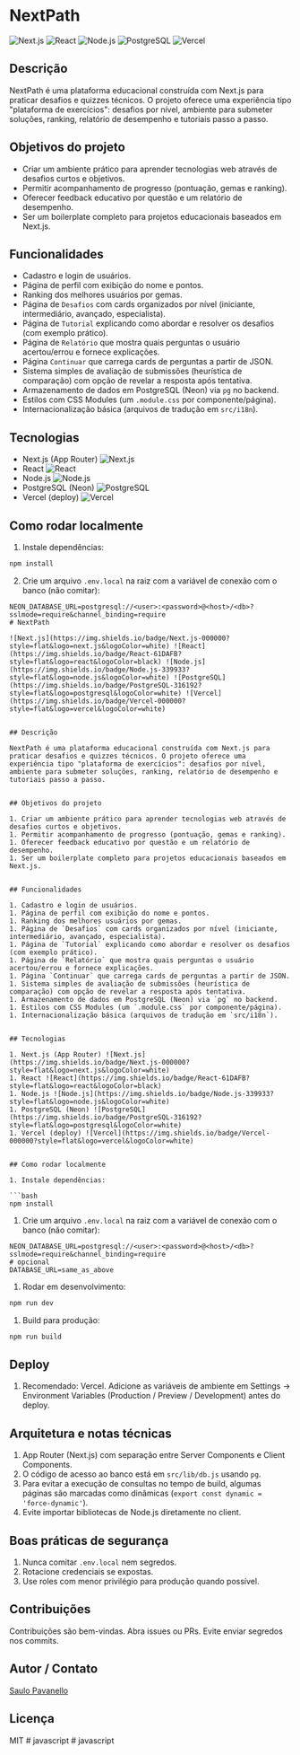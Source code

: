 # NextPath

![Next.js](https://img.shields.io/badge/Next.js-000000?style=flat&logo=next.js&logoColor=white) ![React](https://img.shields.io/badge/React-61DAFB?style=flat&logo=react&logoColor=black) ![Node.js](https://img.shields.io/badge/Node.js-339933?style=flat&logo=node.js&logoColor=white) ![PostgreSQL](https://img.shields.io/badge/PostgreSQL-316192?style=flat&logo=postgresql&logoColor=white) ![Vercel](https://img.shields.io/badge/Vercel-000000?style=flat&logo=vercel&logoColor=white)

## Descrição

NextPath é uma plataforma educacional construída com Next.js para praticar desafios e quizzes técnicos. O projeto oferece uma experiência tipo "plataforma de exercícios": desafios por nível, ambiente para submeter soluções, ranking, relatório de desempenho e tutoriais passo a passo.

## Objetivos do projeto

- Criar um ambiente prático para aprender tecnologias web através de desafios curtos e objetivos.
- Permitir acompanhamento de progresso (pontuação, gemas e ranking).
- Oferecer feedback educativo por questão e um relatório de desempenho.
- Ser um boilerplate completo para projetos educacionais baseados em Next.js.

## Funcionalidades

- Cadastro e login de usuários.
- Página de perfil com exibição do nome e pontos.
- Ranking dos melhores usuários por gemas.
- Página de `Desafios` com cards organizados por nível (iniciante, intermediário, avançado, especialista).
- Página de `Tutorial` explicando como abordar e resolver os desafios (com exemplo prático).
- Página de `Relatório` que mostra quais perguntas o usuário acertou/errou e fornece explicações.
- Página `Continuar` que carrega cards de perguntas a partir de JSON.
- Sistema simples de avaliação de submissões (heurística de comparação) com opção de revelar a resposta após tentativa.
- Armazenamento de dados em PostgreSQL (Neon) via `pg` no backend.
- Estilos com CSS Modules (um `.module.css` por componente/página).
- Internacionalização básica (arquivos de tradução em `src/i18n`).

## Tecnologias

- Next.js (App Router) ![Next.js](https://img.shields.io/badge/Next.js-000000?style=flat&logo=next.js&logoColor=white)
- React ![React](https://img.shields.io/badge/React-61DAFB?style=flat&logo=react&logoColor=black)
- Node.js ![Node.js](https://img.shields.io/badge/Node.js-339933?style=flat&logo=node.js&logoColor=white)
- PostgreSQL (Neon) ![PostgreSQL](https://img.shields.io/badge/PostgreSQL-316192?style=flat&logo=postgresql&logoColor=white)
- Vercel (deploy) ![Vercel](https://img.shields.io/badge/Vercel-000000?style=flat&logo=vercel&logoColor=white)

## Como rodar localmente

1. Instale dependências:

```bash
npm install
```

2. Crie um arquivo `.env.local` na raiz com a variável de conexão com o banco (não comitar):

````
NEON_DATABASE_URL=postgresql://<user>:<password>@<host>/<db>?sslmode=require&channel_binding=require
# NextPath

![Next.js](https://img.shields.io/badge/Next.js-000000?style=flat&logo=next.js&logoColor=white) ![React](https://img.shields.io/badge/React-61DAFB?style=flat&logo=react&logoColor=black) ![Node.js](https://img.shields.io/badge/Node.js-339933?style=flat&logo=node.js&logoColor=white) ![PostgreSQL](https://img.shields.io/badge/PostgreSQL-316192?style=flat&logo=postgresql&logoColor=white) ![Vercel](https://img.shields.io/badge/Vercel-000000?style=flat&logo=vercel&logoColor=white)


## Descrição

NextPath é uma plataforma educacional construída com Next.js para praticar desafios e quizzes técnicos. O projeto oferece uma experiência tipo "plataforma de exercícios": desafios por nível, ambiente para submeter soluções, ranking, relatório de desempenho e tutoriais passo a passo.


## Objetivos do projeto

1. Criar um ambiente prático para aprender tecnologias web através de desafios curtos e objetivos.
1. Permitir acompanhamento de progresso (pontuação, gemas e ranking).
1. Oferecer feedback educativo por questão e um relatório de desempenho.
1. Ser um boilerplate completo para projetos educacionais baseados em Next.js.


## Funcionalidades

1. Cadastro e login de usuários.
1. Página de perfil com exibição do nome e pontos.
1. Ranking dos melhores usuários por gemas.
1. Página de `Desafios` com cards organizados por nível (iniciante, intermediário, avançado, especialista).
1. Página de `Tutorial` explicando como abordar e resolver os desafios (com exemplo prático).
1. Página de `Relatório` que mostra quais perguntas o usuário acertou/errou e fornece explicações.
1. Página `Continuar` que carrega cards de perguntas a partir de JSON.
1. Sistema simples de avaliação de submissões (heurística de comparação) com opção de revelar a resposta após tentativa.
1. Armazenamento de dados em PostgreSQL (Neon) via `pg` no backend.
1. Estilos com CSS Modules (um `.module.css` por componente/página).
1. Internacionalização básica (arquivos de tradução em `src/i18n`).


## Tecnologias

1. Next.js (App Router) ![Next.js](https://img.shields.io/badge/Next.js-000000?style=flat&logo=next.js&logoColor=white)
1. React ![React](https://img.shields.io/badge/React-61DAFB?style=flat&logo=react&logoColor=black)
1. Node.js ![Node.js](https://img.shields.io/badge/Node.js-339933?style=flat&logo=node.js&logoColor=white)
1. PostgreSQL (Neon) ![PostgreSQL](https://img.shields.io/badge/PostgreSQL-316192?style=flat&logo=postgresql&logoColor=white)
1. Vercel (deploy) ![Vercel](https://img.shields.io/badge/Vercel-000000?style=flat&logo=vercel&logoColor=white)


## Como rodar localmente

1. Instale dependências:

```bash
npm install
````

1. Crie um arquivo `.env.local` na raiz com a variável de conexão com o banco (não comitar):

```env
NEON_DATABASE_URL=postgresql://<user>:<password>@<host>/<db>?sslmode=require&channel_binding=require
# opcional
DATABASE_URL=same_as_above
```

1. Rodar em desenvolvimento:

```bash
npm run dev
```

1. Build para produção:

```bash
npm run build
```

## Deploy

1. Recomendado: Vercel. Adicione as variáveis de ambiente em Settings → Environment Variables (Production / Preview / Development) antes do deploy.

## Arquitetura e notas técnicas

1. App Router (Next.js) com separação entre Server Components e Client Components.
1. O código de acesso ao banco está em `src/lib/db.js` usando `pg`.
1. Para evitar a execução de consultas no tempo de build, algumas páginas são marcadas como dinâmicas (`export const dynamic = 'force-dynamic'`).
1. Evite importar bibliotecas de Node.js diretamente no client.

## Boas práticas de segurança

1. Nunca comitar `.env.local` nem segredos.
1. Rotacione credenciais se expostas.
1. Use roles com menor privilégio para produção quando possível.

## Contribuições

Contribuições são bem-vindas. Abra issues ou PRs. Evite enviar segredos nos commits.

## Autor / Contato

[Saulo Pavanello](https://www.linkedin.com/in/saulopavanello/)

## Licença

MIT
#   j a v a s c r i p t  
 #   j a v a s c r i p t  
 